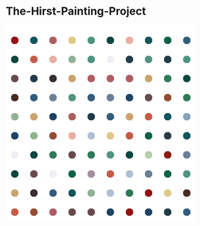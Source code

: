 # The-Hirst-Painting-Project

![alt text](https://github.com/ezenielrios/The-Hirst-Painting-Project/blob/main/Python%20Turtle%20Graphics.png)
